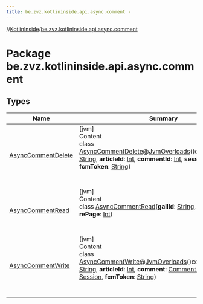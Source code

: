 ```yaml
---
title: be.zvz.kotlininside.api.async.comment -
---
```

//[KotlinInside](../index.md)/[be.zvz.kotlininside.api.async.comment](index.md)



# Package be.zvz.kotlininside.api.async.comment  


## Types  
  
|  Name|  Summary| 
|---|---|
| <a name="be.zvz.kotlininside.api.async.comment/AsyncCommentDelete///PointingToDeclaration/"></a>[AsyncCommentDelete](-async-comment-delete/index.md)| <a name="be.zvz.kotlininside.api.async.comment/AsyncCommentDelete///PointingToDeclaration/"></a>[jvm]  <br>Content  <br>class [AsyncCommentDelete](-async-comment-delete/index.md)@[JvmOverloads](https://kotlinlang.org/api/latest/jvm/stdlib/kotlin.jvm/-jvm-overloads/index.html)()constructor(**gallId**: [String](https://kotlinlang.org/api/latest/jvm/stdlib/kotlin/-string/index.html), **articleId**: [Int](https://kotlinlang.org/api/latest/jvm/stdlib/kotlin/-int/index.html), **commentId**: [Int](https://kotlinlang.org/api/latest/jvm/stdlib/kotlin/-int/index.html), **session**: [Session](../be.zvz.kotlininside.session/-session/index.md), **fcmToken**: [String](https://kotlinlang.org/api/latest/jvm/stdlib/kotlin/-string/index.html))  <br><br><br>
| <a name="be.zvz.kotlininside.api.async.comment/AsyncCommentRead///PointingToDeclaration/"></a>[AsyncCommentRead](-async-comment-read/index.md)| <a name="be.zvz.kotlininside.api.async.comment/AsyncCommentRead///PointingToDeclaration/"></a>[jvm]  <br>Content  <br>class [AsyncCommentRead](-async-comment-read/index.md)(**gallId**: [String](https://kotlinlang.org/api/latest/jvm/stdlib/kotlin/-string/index.html), **articleId**: [Int](https://kotlinlang.org/api/latest/jvm/stdlib/kotlin/-int/index.html), **rePage**: [Int](https://kotlinlang.org/api/latest/jvm/stdlib/kotlin/-int/index.html))  <br><br><br>
| <a name="be.zvz.kotlininside.api.async.comment/AsyncCommentWrite///PointingToDeclaration/"></a>[AsyncCommentWrite](-async-comment-write/index.md)| <a name="be.zvz.kotlininside.api.async.comment/AsyncCommentWrite///PointingToDeclaration/"></a>[jvm]  <br>Content  <br>class [AsyncCommentWrite](-async-comment-write/index.md)@[JvmOverloads](https://kotlinlang.org/api/latest/jvm/stdlib/kotlin.jvm/-jvm-overloads/index.html)()constructor(**gallId**: [String](https://kotlinlang.org/api/latest/jvm/stdlib/kotlin/-string/index.html), **articleId**: [Int](https://kotlinlang.org/api/latest/jvm/stdlib/kotlin/-int/index.html), **comment**: [Comment](../be.zvz.kotlininside.api.type.comment/-comment/index.md), **session**: [Session](../be.zvz.kotlininside.session/-session/index.md), **fcmToken**: [String](https://kotlinlang.org/api/latest/jvm/stdlib/kotlin/-string/index.html))  <br><br><br>

